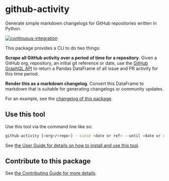 # github-activity

Generate simple markdown changelogs for GitHub repositories written in Python.

[![continuous-integration](https://github.com/executablebooks/github-activity/actions/workflows/tests.yaml/badge.svg)](https://github.com/executablebooks/github-activity/actions/workflows/tests.yaml)

This package provides a CLI to do two things:

**Scrape all GitHub activity over a period of time for a repository**.
Given a GitHub org, repository, an initial git reference or date, use the [GitHub GraphQL API](https://developer.github.com/v4/) to return a Pandas DataFrame of all issue and PR activity for this time period.

**Render this as a markdown changelog**.
Convert this DataFrame to markdown that is suitable for generating changelogs or community updates.

For an example, see the [changelog of this package](<[https://](https://github-activity.readthedocs.io/en/latest/changelog)>).

## Use this tool

Use this tool via the command line like so:

```bash
github-activity [<org>/<repo>] --since <date or ref> --until <date or ref>
```

See [the User Guide for details on how to install and use this tool](https://github-activity.readthedocs.io/en/latest/use).

## Contribute to this package

See [the Contributing Guide for more details](https://github-activity.readthedocs.io/en/latest/contribute).
